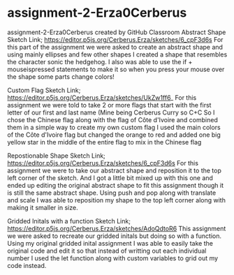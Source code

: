 # assignment-2-Erza0Cerberus
assignment-2-Erza0Cerberus created by GitHub Classroom
Abstract Shape 
Sketch Link; https://editor.p5js.org/Cerberus.Erza/sketches/6_cpF3d6s
For this part of the assignment we were asked to create an abstract shape and using mainly ellipses and few other shapes I created a shape that resembles the character sonic the hedgehog.
I also was able to use the if + mouseispressed statements to make it so when you press your mouse over the shape some parts change colors!

Custom Flag
Sketch Link; https://editor.p5js.org/Cerberus.Erza/sketches/UkZw1ff6_
For this assignment we were told to take 2 or more flags that start with the first letter of our first and last name (Mine being Cerberus Curry so C+C
So I chose the Chinese flag along with the flag of Côte d'Ivoire and combined them in a simple way to create my own custom flag
I used the main colors of the Côte d'Ivoire flag but changed the orange to red and added one big yellow star in the middle of the entire flag to mix in the Chinese flag

Repostionable Shape
Sketch Link; https://editor.p5js.org/Cerberus.Erza/sketches/6_cpF3d6s
For this assignment we were to take our abstract shape and reposition it to the top left corner of the sketch. And I got a little bit mixed up with this one and ended up editing the original abstract shape to fit this assignment though it is still the same abstract shape.
Using push and pop along with translate and scale I was able to reposition my shape to the top left corner along with making it smaller in size.

Gridded Initals with a function
Sketch Link; https://editor.p5js.org/Cerberus.Erza/sketches/AdoQdtoR6
This assignment we were asked to recreate our gridded initals but doing so with a function.
Using my original gridded inital assignment I was able to easily take the original code and edit it so that instead of writting out each individual number I used the let function along with custom variables to grid out my code instead.
